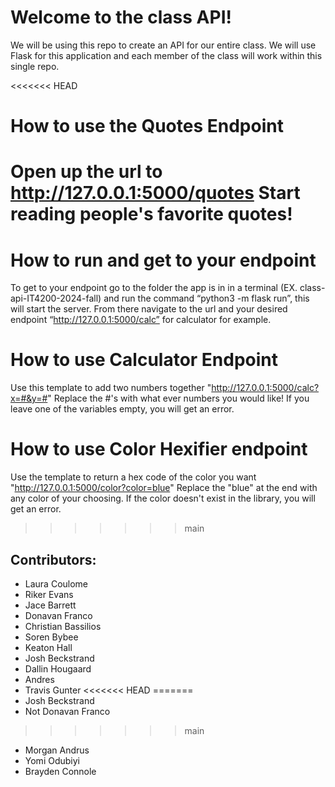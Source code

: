 # Welcome to the class API!

We will be using this repo to create an API for our entire class. We will use Flask for this application and each member of the class will work within this single repo.

<<<<<<< HEAD
# How to use the Quotes Endpoint

Open up the url to http://127.0.0.1:5000/quotes
Start reading people's favorite quotes!
=======
# How to run and get to your endpoint

To get to your endpoint go to the folder the app is in in a terminal (EX. class-api-IT4200-2024-fall) and run the command “python3 -m flask run”, this will start the server. From there navigate to the url and your desired endpoint “http://127.0.0.1:5000/calc” for calculator for example. 

# How to use Calculator Endpoint

Use this template to add two numbers together "http://127.0.0.1:5000/calc?x=#&y=#"
Replace the #'s with what ever numbers you would like!
If you leave one of the variables empty, you will get an error.

# How to use Color Hexifier endpoint

Use the template to return a hex code of the color you want "http://127.0.0.1:5000/color?color=blue"
Replace the "blue" at the end with any color of your choosing.
If the color doesn't exist in the library, you will get an error.
>>>>>>> main

## Contributors:

* Laura Coulome
* Riker Evans
* Jace Barrett
* Donavan Franco
* Christian Bassilios
* Soren Bybee
* Keaton Hall
* Josh Beckstrand
* Dallin Hougaard
* Andres
* Travis Gunter
<<<<<<< HEAD
=======
* Josh Beckstrand
* Not Donavan Franco
>>>>>>> main
* Morgan Andrus
* Yomi Odubiyi
* Brayden Connole